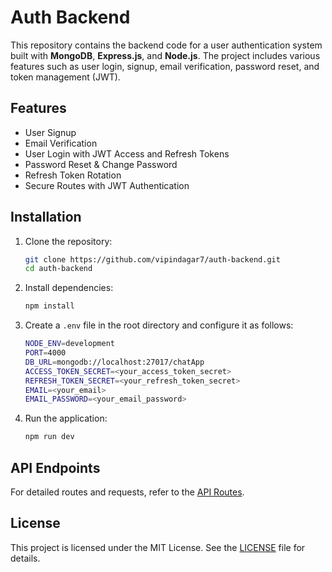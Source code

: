 # Auth Backend

This repository contains the backend code for a user authentication system built with **MongoDB**, **Express.js**, and **Node.js**. The project includes various features such as user login, signup, email verification, password reset, and token management (JWT).

## Features

- User Signup
- Email Verification
- User Login with JWT Access and Refresh Tokens
- Password Reset & Change Password
- Refresh Token Rotation
- Secure Routes with JWT Authentication

## Installation

1. Clone the repository:

   ```bash
   git clone https://github.com/vipindagar7/auth-backend.git
   cd auth-backend
   ```
2. Install dependencies:

   ```bash
   npm install
   ```
3. Create a `.env` file in the root directory and configure it as follows:

   ```bash
   NODE_ENV=development
   PORT=4000
   DB_URL=mongodb://localhost:27017/chatApp
   ACCESS_TOKEN_SECRET=<your_access_token_secret>
   REFRESH_TOKEN_SECRET=<your_refresh_token_secret>
   EMAIL=<your_email>
   EMAIL_PASSWORD=<your_email_password>
   ```
4. Run the application:

   ```bash
   npm run dev
   ```

## API Endpoints

For detailed routes and requests, refer to the [API Routes](./auth-api-routes.md).

## License

This project is licensed under the MIT License. See the [LICENSE](./LICENSE) file for details.
